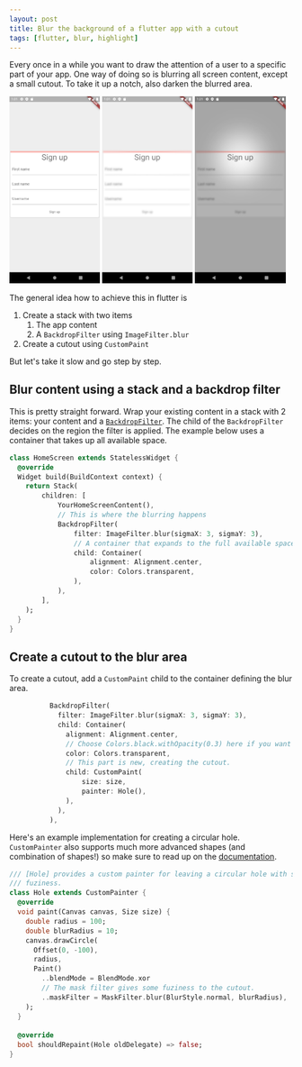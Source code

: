 ```yaml
---
layout: post
title: Blur the background of a flutter app with a cutout
tags: [flutter, blur, highlight]
---
```


Every once in a while you want to draw the attention of a user to a specific part of your app. One way of doing so is blurring all screen content, except a small cutout. To take it up a notch, also darken the blurred area.

<img src="/assets/img/blur_cutout_before.png" width="32%"/> <img src="/assets/img/blur_cutout_after.png" width="32%"/> <img src="/assets/img/blur_cutout_shadow.png" width="32%"/>

The general idea how to achieve this in flutter is

1. Create a stack with two items
    1. The app content
    1. A `BackdropFilter` using `ImageFilter.blur`
1. Create a cutout using `CustomPaint`

But let's take it slow and go step by step.

## Blur content using a stack and a backdrop filter

This is pretty straight forward. Wrap your existing content in a stack with 2 items: your content and a [`BackdropFilter`](https://api.flutter.dev/flutter/widgets/BackdropFilter-class.html). The child of the `BackdropFilter` decides on the region the filter is applied. The example below uses a container that takes up all available space.

```dart
class HomeScreen extends StatelessWidget {
  @override
  Widget build(BuildContext context) {
    return Stack(
        children: [
            YourHomeScreenContent(),
            // This is where the blurring happens
            BackdropFilter(
                filter: ImageFilter.blur(sigmaX: 3, sigmaY: 3),
                // A container that expands to the full available space.
                child: Container(
                    alignment: Alignment.center,
                    color: Colors.transparent,
                ),
            ),
        ],
    );
  }
}
```

## Create a cutout to the blur area

To create a cutout, add a `CustomPaint` child to the container defining the blur area.

```dart
          BackdropFilter(
            filter: ImageFilter.blur(sigmaX: 3, sigmaY: 3),
            child: Container(
              alignment: Alignment.center,
              // Choose Colors.black.withOpacity(0.3) here if you want a shadow effect in addition to blurring.
              color: Colors.transparent,
              // This part is new, creating the cutout.
              child: CustomPaint(
                  size: size,
                  painter: Hole(),
              ),
            ),
          ),
```

Here's an example implementation for creating a circular hole. `CustomPainter` also supports much more advanced shapes (and combination of shapes!) so make sure to read up on the [documentation](https://api.flutter.dev/flutter/rendering/CustomPainter-class.html).

```dart
/// [Hole] provides a custom painter for leaving a circular hole with some
/// fuziness.
class Hole extends CustomPainter {
  @override
  void paint(Canvas canvas, Size size) {
    double radius = 100;
    double blurRadius = 10;
    canvas.drawCircle(
      Offset(0, -100),
      radius,
      Paint()
        ..blendMode = BlendMode.xor
        // The mask filter gives some fuziness to the cutout.
        ..maskFilter = MaskFilter.blur(BlurStyle.normal, blurRadius),
    );
  }

  @override
  bool shouldRepaint(Hole oldDelegate) => false;
}
```
